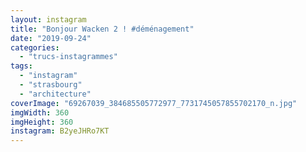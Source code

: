 ```yaml
---
layout: instagram
title: "Bonjour Wacken 2 ! #déménagement"
date: "2019-09-24"
categories: 
  - "trucs-instagrammes"
tags:
  - "instagram"
  - "strasbourg"
  - "architecture"
coverImage: "69267039_384685505772977_7731745057855702170_n.jpg"
imgWidth: 360
imgHeight: 360
instagram: B2yeJHRo7KT
---
```

